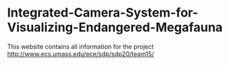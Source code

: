 # Integrated-Camera-System-for-Visualizing-Endangered-Megafauna

This website contains all information for the project
http://www.ecs.umass.edu/ece/sdp/sdp20/team15/
